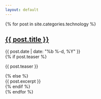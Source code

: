 ```yaml
---
layout: default
---
```


{% for post in site.categories.technology %}
  <div class="post">
    <h2 class="post-title">
      <a class="post-link" href="{{ post.url | prepend: site.baseurl }}">{{ post.title }}</a>
    </h2>
    <div class="post-meta">{{ post.date | date: "%b %-d, %Y" }}</div>
    {% if post.teaser %}
      <div class="post-teaser"><p>{{ post.teaser }}</p></div>
    {% else %}
      <div class="post-teaser">{{ post.excerpt }}</div>
    {% endif %}

  </div>
{% endfor %}

<!-- footer -->
<ins class="adsbygoogle"
     style="display:inline-block;width:728px;height:90px"
     data-ad-client="ca-pub-2377540805505375"
     data-ad-slot="4233921032"></ins>
<script>
(adsbygoogle = window.adsbygoogle || []).push({});
</script>
